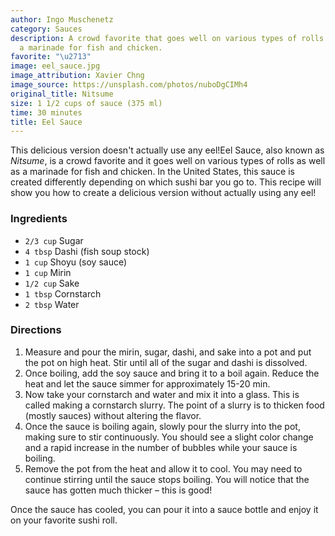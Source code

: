 ```yaml
---
author: Ingo Muschenetz
category: Sauces
description: A crowd favorite that goes well on various types of rolls as well as
  a marinade for fish and chicken.
favorite: "\u2713"
image: eel_sauce.jpg
image_attribution: Xavier Chng
image_source: https://unsplash.com/photos/nuboDgCIMh4
original_title: Nitsume
size: 1 1/2 cups of sauce (375 ml)
time: 30 minutes
title: Eel Sauce
---
```


This delicious version doesn't actually use any eel!Eel Sauce, also known as _Nitsume_, is a crowd favorite and it goes well on various types of rolls as well as a marinade for fish and chicken. In the United States, this sauce is created differently depending on which sushi bar you go to. This recipe will show you how to create a delicious version without actually using any eel!

### Ingredients

* `2/3 cup` Sugar
* `4 tbsp` Dashi (fish soup stock)
* `1 cup` Shoyu (soy sauce)
* `1 cup` Mirin
* `1/2 cup` Sake
* `1 tbsp` Cornstarch
* `2 tbsp` Water

### Directions

1. Measure and pour the mirin, sugar, dashi, and sake into a pot and put the pot on high heat. Stir until all of the sugar and dashi is dissolved.
2. Once boiling, add the soy sauce and bring it to a boil again. Reduce the heat and let the sauce simmer for approximately 15-20 min.
3. Now take your cornstarch and water and mix it into a glass. This is called making a cornstarch slurry. The point of a slurry is to thicken food (mostly sauces) without altering the flavor.
4. Once the sauce is boiling again, slowly pour the slurry into the pot, making sure to stir continuously. You should see a slight color change and a rapid increase in the number of bubbles while your sauce is boiling.
5. Remove the pot from the heat and allow it to cool. You may need to continue stirring until the sauce stops boiling. You will notice that the sauce has gotten much thicker – this is good!

Once the sauce has cooled, you can pour it into a sauce bottle and enjoy it on your favorite sushi roll.